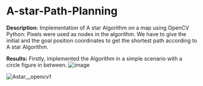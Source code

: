 # A-star-Path-Planning

**Description:**
Implementation of A star Algorithm on a map using OpenCV Python:
Pixels were used as nodes in the algorithm. We have to give the initial and the goal position coordinates to get the shortest path according to A star Algorithm.

**Results:**
Firstly, implemented the Algorithm in a simple scenario with a circle figure in between.
![image](https://user-images.githubusercontent.com/75427257/174971138-81ab084e-1290-4924-9340-b5618b7e269a.png)


![Astar__opencv1](https://user-images.githubusercontent.com/75427257/174970589-319b7df5-c848-4b65-90d5-0991df93614e.png)


